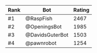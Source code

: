 Rank|Bot|Rating
---|---|---
#1|@RaspFish|2467
#2|@OpeningsBot|1985
#3|@DavidsGuterBot|1503
#4|@pawnrobot|1254
